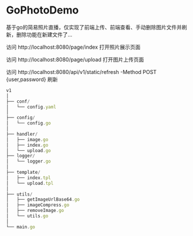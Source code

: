 # GoPhotoDemo

基于go的简易照片直播，仅实现了前端上传、前端查看、手动删除图片文件并刷新，删除功能在新建文件了...

访问 http://localhost:8080/page/index 打开照片展示页面

访问 http://localhost:8080/page/upload 打开图片上传页面

访问 http://localhost:8080/api/v1/static/refresh -Method POST {user,password} 刷新

```js
v1
│
├── conf/
│   └── config.yaml
│
├── config/
│   └── config.go
│
├── handler/
│   ├── image.go
│   ├── index.go
│   └── upload.go
├── logger/
│   └── logger.go
│
├── template/
│   ├── index.tpl
│   └── upload.tpl
│
├── utils/
│   ├── getImageUrlBase64.go
│   ├── imageCompress.go
│   ├── removeImage.go
│   └── utils.go
│
└── main.go
```
